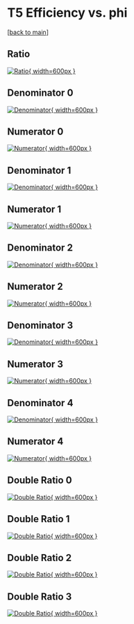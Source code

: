 # T5 Efficiency vs. phi

[[back to main](./)]



## Ratio

[![Ratio](../mtv/var/T5_base_0_0_eff_phi.png){ width=600px }](../mtv/var/T5_base_0_0_eff_phi.pdf)

## Denominator 0

[![Denominator](../mtv/den/T5_base_0_0_eff_phi_den0.png){ width=600px }](../mtv/den/T5_base_0_0_eff_phi_den0.pdf)

## Numerator 0

[![Numerator](../mtv/num/T5_base_0_0_eff_phi_num0.png){ width=600px }](../mtv/num/T5_base_0_0_eff_phi_num0.pdf)

## Denominator 1

[![Denominator](../mtv/den/T5_base_0_0_eff_phi_den1.png){ width=600px }](../mtv/den/T5_base_0_0_eff_phi_den1.pdf)

## Numerator 1

[![Numerator](../mtv/num/T5_base_0_0_eff_phi_num1.png){ width=600px }](../mtv/num/T5_base_0_0_eff_phi_num1.pdf)

## Denominator 2

[![Denominator](../mtv/den/T5_base_0_0_eff_phi_den2.png){ width=600px }](../mtv/den/T5_base_0_0_eff_phi_den2.pdf)

## Numerator 2

[![Numerator](../mtv/num/T5_base_0_0_eff_phi_num2.png){ width=600px }](../mtv/num/T5_base_0_0_eff_phi_num2.pdf)

## Denominator 3

[![Denominator](../mtv/den/T5_base_0_0_eff_phi_den3.png){ width=600px }](../mtv/den/T5_base_0_0_eff_phi_den3.pdf)

## Numerator 3

[![Numerator](../mtv/num/T5_base_0_0_eff_phi_num3.png){ width=600px }](../mtv/num/T5_base_0_0_eff_phi_num3.pdf)

## Denominator 4

[![Denominator](../mtv/den/T5_base_0_0_eff_phi_den4.png){ width=600px }](../mtv/den/T5_base_0_0_eff_phi_den4.pdf)

## Numerator 4

[![Numerator](../mtv/num/T5_base_0_0_eff_phi_num4.png){ width=600px }](../mtv/num/T5_base_0_0_eff_phi_num4.pdf)

## Double Ratio 0

[![Double Ratio](../mtv/ratio/T5_base_0_0_eff_phi_ratio0.png){ width=600px }](../mtv/ratio/T5_base_0_0_eff_phi_ratio0.pdf)

## Double Ratio 1

[![Double Ratio](../mtv/ratio/T5_base_0_0_eff_phi_ratio1.png){ width=600px }](../mtv/ratio/T5_base_0_0_eff_phi_ratio1.pdf)

## Double Ratio 2

[![Double Ratio](../mtv/ratio/T5_base_0_0_eff_phi_ratio2.png){ width=600px }](../mtv/ratio/T5_base_0_0_eff_phi_ratio2.pdf)

## Double Ratio 3

[![Double Ratio](../mtv/ratio/T5_base_0_0_eff_phi_ratio3.png){ width=600px }](../mtv/ratio/T5_base_0_0_eff_phi_ratio3.pdf)

